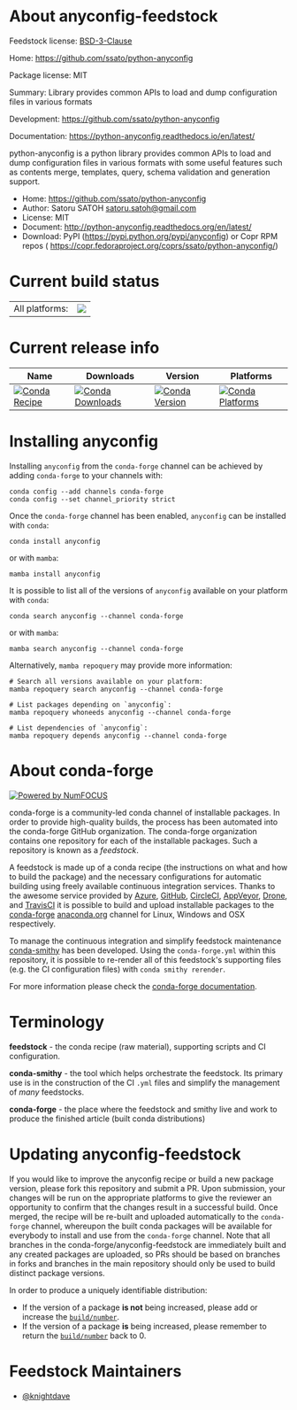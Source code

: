 About anyconfig-feedstock
=========================

Feedstock license: [BSD-3-Clause](https://github.com/conda-forge/anyconfig-feedstock/blob/main/LICENSE.txt)

Home: https://github.com/ssato/python-anyconfig

Package license: MIT

Summary: Library provides common APIs to load and dump configuration files in various formats

Development: https://github.com/ssato/python-anyconfig

Documentation: https://python-anyconfig.readthedocs.io/en/latest/

python-anyconfig is a python library provides common APIs to load and dump
configuration files in various formats with some useful features such as
contents merge, templates, query, schema validation and generation support.

- Home: https://github.com/ssato/python-anyconfig
- Author: Satoru SATOH <satoru.satoh@gmail.com>
- License: MIT
- Document: http://python-anyconfig.readthedocs.org/en/latest/
- Download: PyPI (https://pypi.python.org/pypi/anyconfig) or Copr RPM repos ( https://copr.fedoraproject.org/coprs/ssato/python-anyconfig/)


Current build status
====================


<table><tr><td>All platforms:</td>
    <td>
      <a href="https://dev.azure.com/conda-forge/feedstock-builds/_build/latest?definitionId=6726&branchName=main">
        <img src="https://dev.azure.com/conda-forge/feedstock-builds/_apis/build/status/anyconfig-feedstock?branchName=main">
      </a>
    </td>
  </tr>
</table>

Current release info
====================

| Name | Downloads | Version | Platforms |
| --- | --- | --- | --- |
| [![Conda Recipe](https://img.shields.io/badge/recipe-anyconfig-green.svg)](https://anaconda.org/conda-forge/anyconfig) | [![Conda Downloads](https://img.shields.io/conda/dn/conda-forge/anyconfig.svg)](https://anaconda.org/conda-forge/anyconfig) | [![Conda Version](https://img.shields.io/conda/vn/conda-forge/anyconfig.svg)](https://anaconda.org/conda-forge/anyconfig) | [![Conda Platforms](https://img.shields.io/conda/pn/conda-forge/anyconfig.svg)](https://anaconda.org/conda-forge/anyconfig) |

Installing anyconfig
====================

Installing `anyconfig` from the `conda-forge` channel can be achieved by adding `conda-forge` to your channels with:

```
conda config --add channels conda-forge
conda config --set channel_priority strict
```

Once the `conda-forge` channel has been enabled, `anyconfig` can be installed with `conda`:

```
conda install anyconfig
```

or with `mamba`:

```
mamba install anyconfig
```

It is possible to list all of the versions of `anyconfig` available on your platform with `conda`:

```
conda search anyconfig --channel conda-forge
```

or with `mamba`:

```
mamba search anyconfig --channel conda-forge
```

Alternatively, `mamba repoquery` may provide more information:

```
# Search all versions available on your platform:
mamba repoquery search anyconfig --channel conda-forge

# List packages depending on `anyconfig`:
mamba repoquery whoneeds anyconfig --channel conda-forge

# List dependencies of `anyconfig`:
mamba repoquery depends anyconfig --channel conda-forge
```


About conda-forge
=================

[![Powered by
NumFOCUS](https://img.shields.io/badge/powered%20by-NumFOCUS-orange.svg?style=flat&colorA=E1523D&colorB=007D8A)](https://numfocus.org)

conda-forge is a community-led conda channel of installable packages.
In order to provide high-quality builds, the process has been automated into the
conda-forge GitHub organization. The conda-forge organization contains one repository
for each of the installable packages. Such a repository is known as a *feedstock*.

A feedstock is made up of a conda recipe (the instructions on what and how to build
the package) and the necessary configurations for automatic building using freely
available continuous integration services. Thanks to the awesome service provided by
[Azure](https://azure.microsoft.com/en-us/services/devops/), [GitHub](https://github.com/),
[CircleCI](https://circleci.com/), [AppVeyor](https://www.appveyor.com/),
[Drone](https://cloud.drone.io/welcome), and [TravisCI](https://travis-ci.com/)
it is possible to build and upload installable packages to the
[conda-forge](https://anaconda.org/conda-forge) [anaconda.org](https://anaconda.org/)
channel for Linux, Windows and OSX respectively.

To manage the continuous integration and simplify feedstock maintenance
[conda-smithy](https://github.com/conda-forge/conda-smithy) has been developed.
Using the ``conda-forge.yml`` within this repository, it is possible to re-render all of
this feedstock's supporting files (e.g. the CI configuration files) with ``conda smithy rerender``.

For more information please check the [conda-forge documentation](https://conda-forge.org/docs/).

Terminology
===========

**feedstock** - the conda recipe (raw material), supporting scripts and CI configuration.

**conda-smithy** - the tool which helps orchestrate the feedstock.
                   Its primary use is in the construction of the CI ``.yml`` files
                   and simplify the management of *many* feedstocks.

**conda-forge** - the place where the feedstock and smithy live and work to
                  produce the finished article (built conda distributions)


Updating anyconfig-feedstock
============================

If you would like to improve the anyconfig recipe or build a new
package version, please fork this repository and submit a PR. Upon submission,
your changes will be run on the appropriate platforms to give the reviewer an
opportunity to confirm that the changes result in a successful build. Once
merged, the recipe will be re-built and uploaded automatically to the
`conda-forge` channel, whereupon the built conda packages will be available for
everybody to install and use from the `conda-forge` channel.
Note that all branches in the conda-forge/anyconfig-feedstock are
immediately built and any created packages are uploaded, so PRs should be based
on branches in forks and branches in the main repository should only be used to
build distinct package versions.

In order to produce a uniquely identifiable distribution:
 * If the version of a package **is not** being increased, please add or increase
   the [``build/number``](https://docs.conda.io/projects/conda-build/en/latest/resources/define-metadata.html#build-number-and-string).
 * If the version of a package **is** being increased, please remember to return
   the [``build/number``](https://docs.conda.io/projects/conda-build/en/latest/resources/define-metadata.html#build-number-and-string)
   back to 0.

Feedstock Maintainers
=====================

* [@knightdave](https://github.com/knightdave/)

